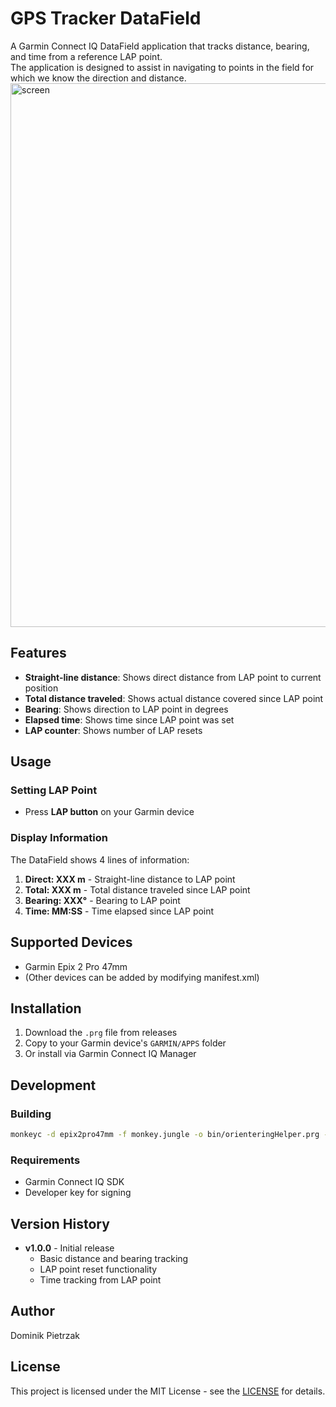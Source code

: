 # GPS Tracker DataField

A Garmin Connect IQ DataField application that tracks distance, bearing, and time from a reference LAP point.    
The application is designed to assist in navigating to points in the field for which we know the direction and distance.
<img width="631" height="870" alt="screen" src="https://github.com/user-attachments/assets/b736c9b2-9871-4358-881f-44cd6a46481f" />


## Features

- **Straight-line distance**: Shows direct distance from LAP point to current position
- **Total distance traveled**: Shows actual distance covered since LAP point
- **Bearing**: Shows direction to LAP point in degrees
- **Elapsed time**: Shows time since LAP point was set
- **LAP counter**: Shows number of LAP resets

## Usage

### Setting LAP Point
- Press **LAP button** on your Garmin device

### Display Information
The DataField shows 4 lines of information:
1. **Direct: XXX m** - Straight-line distance to LAP point
2. **Total: XXX m** - Total distance traveled since LAP point
3. **Bearing: XXX°** - Bearing to LAP point
4. **Time: MM:SS** - Time elapsed since LAP point

## Supported Devices

- Garmin Epix 2 Pro 47mm
- (Other devices can be added by modifying manifest.xml)

## Installation

1. Download the `.prg` file from releases
2. Copy to your Garmin device's `GARMIN/APPS` folder
3. Or install via Garmin Connect IQ Manager

## Development

### Building

```bash
monkeyc -d epix2pro47mm -f monkey.jungle -o bin/orienteringHelper.prg -y /path/to/developer_key
```

### Requirements

- Garmin Connect IQ SDK
- Developer key for signing

## Version History

- **v1.0.0** - Initial release
  - Basic distance and bearing tracking
  - LAP point reset functionality
  - Time tracking from LAP point

## Author

Dominik Pietrzak

## License

This project is licensed under the MIT License - see the <a target="_blank" href="https://mit-license.org/">LICENSE</a> for details.
